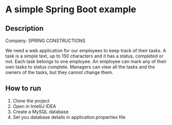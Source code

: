 #  A simple Spring Boot example

## Description
Company: SPRING CONSTRUCTIONS

We need a web application for our employees to keep track of their tasks. A task is a simple text, up to 150 characters and it has a status, completed or not. Each task belongs to one employee. An employee can mark any of their own tasks to status complete.
Managers can view all the tasks and the owners of the tasks, but they cannot change them.

## How to run
1. Clone the project
2. Open in IntelliJ IDEA
2. Create a MySQL database
3. Set you database details in application.properties file